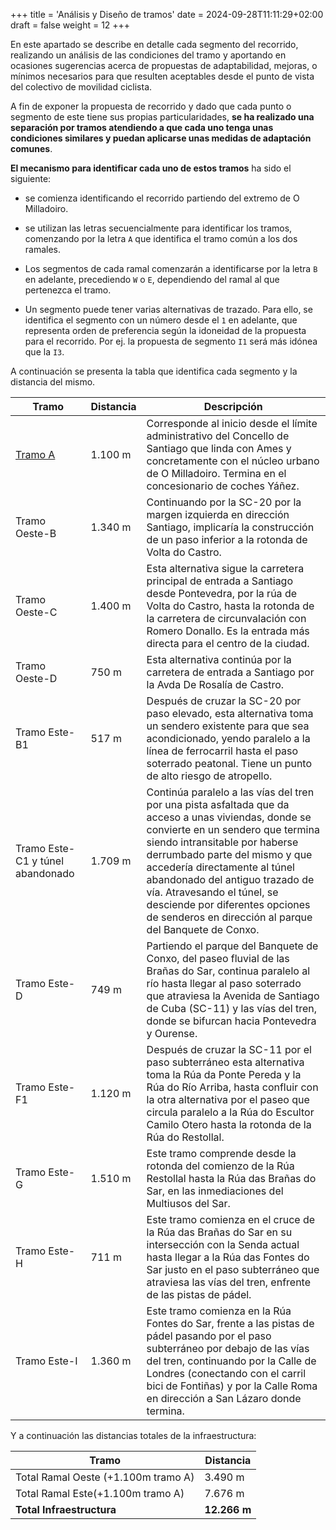 +++
title = 'Análisis y Diseño de tramos'
date = 2024-09-28T11:11:29+02:00
draft = false
weight = 12
+++

En este apartado se describe en detalle cada segmento del recorrido, realizando un análisis de las condiciones del tramo y aportando en ocasiones sugerencias acerca de propuestas de adaptabilidad, mejoras, o mínimos necesarios para que resulten aceptables desde el punto de vista del colectivo de movilidad ciclista.

A fin de exponer la propuesta de recorrido y dado que cada punto o segmento de este tiene sus propias particularidades, **se ha realizado una separación por tramos atendiendo a que cada uno tenga unas condiciones similares y puedan aplicarse unas medidas de adaptación comunes**.

**El mecanismo para identificar cada uno de estos tramos** ha sido el siguiente:

- se comienza identificando el recorrido partiendo del extremo de O Milladoiro.

- se utilizan las letras secuencialmente para identificar los tramos, comenzando por la letra `A` que identifica el tramo común a los dos ramales.

- Los segmentos de cada ramal comenzarán a identificarse por la letra `B` en adelante, precediendo `W` o `E`, dependiendo del ramal al que pertenezca el tramo.

- Un segmento puede tener varias alternativas de trazado. Para ello, se identifica el segmento con un número desde el `1` en adelante, que representa orden de preferencia según la idoneidad de la propuesta para el recorrido. Por ej. la propuesta de segmento `I1` será más idónea que la `I3`.

A continuación se presenta la tabla que identifica cada segmento y la distancia del mismo.

| Tramo  | Distancia | Descripción |
|---|---|---|
| [Tramo A][A] | 1.100 m | Corresponde al inicio desde el límite administrativo del Concello de Santiago que linda con Ames y concretamente con el núcleo urbano de O Milladoiro. Termina en el concesionario de coches Yáñez. |
| Tramo Oeste-B | 1.340 m | Continuando por la SC-20 por la margen izquierda en dirección Santiago, implicaría la construcción de un paso inferior a la rotonda de Volta do Castro. |
| Tramo Oeste-C | 1.400 m | Esta alternativa sigue la carretera principal de entrada a Santiago desde Pontevedra, por la rúa de Volta do Castro, hasta la rotonda de la carretera de circunvalación con Romero Donallo. Es la entrada más directa para el centro de la ciudad. |
| Tramo Oeste-D | 750 m | Esta alternativa continúa por la carretera de entrada a Santiago por la Avda De Rosalía de Castro. |
| Tramo Este-B1 | 517 m | Después de cruzar la SC-20 por paso elevado, esta alternativa toma un sendero existente para que sea acondicionado, yendo paralelo a la línea de ferrocarril hasta el paso soterrado peatonal. Tiene un punto de alto riesgo de atropello. |
| Tramo Este-C1 y túnel abandonado | 1.709 m | Continúa paralelo a las vías del tren por una pista asfaltada que da acceso a unas viviendas, donde se convierte en un sendero que termina siendo intransitable por haberse derrumbado parte del mismo y que accedería directamente al túnel abandonado del antiguo trazado de vía. Atravesando el túnel, se desciende por diferentes opciones de senderos en dirección al parque del Banquete de Conxo. |
| Tramo Este-D | 749 m | Partiendo el parque del Banquete de Conxo, del paseo fluvial de las Brañas do Sar, continua paralelo al río hasta llegar al paso soterrado que atraviesa la Avenida de Santiago de Cuba (SC-11) y las vías del tren, donde se bifurcan hacia Pontevedra y Ourense. |
| Tramo Este-F1 | 1.120 m | Después de cruzar la SC-11 por el paso subterráneo esta alternativa toma la Rúa da Ponte Pereda y la Rúa do Río Arriba, hasta confluir con la otra alternativa por el paseo que circula paralelo a la Rúa do Escultor Camilo Otero hasta la rotonda de la Rúa do Restollal. |
| Tramo Este-G | 1.510 m | Este tramo comprende desde la rotonda del comienzo de la Rúa Restollal hasta la Rúa das Brañas do Sar, en las inmediaciones del Multiusos del Sar. |
| Tramo Este-H | 711 m | Este tramo comienza en el cruce de la Rúa das Brañas do Sar en su intersección con la Senda actual hasta llegar a la Rúa das Fontes do Sar justo en el paso subterráneo que atraviesa las vías del tren, enfrente de las pistas de pádel. |
| Tramo Este-I | 1.360 m | Este tramo comienza en la Rúa Fontes do Sar, frente a las pistas de pádel pasando por el paso subterráneo por debajo de las vías del tren, continuando por la Calle de Londres (conectando con el carril bici de Fontiñas) y por la Calle Roma en dirección a San Lázaro donde termina. |

Y a continuación las distancias totales de la infraestructura:

| Tramo  | Distancia |
|---|---|
| Total Ramal Oeste (+1.100m tramo A) | 3.490 m |
| Total Ramal Este(+1.100m tramo A)   | 7.676 m |
| **Total Infraestructura**           | **12.266 m** |

<!-- Enlaces -->
[A]: 01-tramo-a/ 'Tramo A'
